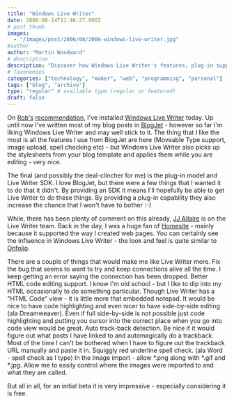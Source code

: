 ```yaml
---
title: "Windows Live Writer"
date: 2006-08-14T11:46:27.000Z
# post thumb
images:
  - "/images/post/2006/08/2006-windows-live-writer.jpg"
#author
author: "Martin Woodward"
# description
description: "Discover how Windows Live Writer's features, plug-in support, and stylesheet integration might just win me over from BlogJet."
# Taxonomies
categories: ["technology", "maker", "web", "programming", "personal"]
tags: ["blog", "archive"]
type: "regular" # available type (regular or featured)
draft: false
---
```

[](http://www.woodwardweb.com/WindowsLiveWriter/WindowsLiveWriter_A58B/live_writer.png) On [Rob's](http://blogs.msdn.com/robcaron) [recommendation](http://blogs.msdn.com/robcaron/archive/2006/08/14/699196.aspx), I've installed [Windows Live Writer](http://windowslivewriter.spaces.live.com/) today.  Up until now I've written most of my blog posts in [BlogJet](http://blogjet.com/) - however so far I'm liking Windows Live Writer and may well stick to it.  The thing that I like the most is all the features I use from BlogJet are here (Moveable Type support, image upload, spell checking etc) - but Windows Live Writer also picks up the stylesheets from your blog template and applies them while you are editing - very nice. 

The final (and possibly the deal-clincher for me) is the plug-in model and Live Writer SDK.  I love BlogJet, but there were a few things that I wanted it to do that it didn't.  By providing an SDK it means I'll hopefully be able to get Live Writer to do these things.  By providing a plug-in capability they also increase the chance that I won't have to bother :-) 

While, there has been plenty of comment on this already, [JJ Allaire](http://flyingupsidedown.wordpress.com/) is on the Live Writer team.  Back in the day, I was a huge fan of [Homesite](http://www.adobe.com/products/homesite/) - mainly because it supported the way I created web pages.  You can certainly see the influence in Windows Live Writer - the look and feel is quite similar to [Onfolio](http://www.onfolio.com/). 

There are a couple of things that would make me like Live Writer more.    Fix the bug that seems to want to try and keep connections alive all the time.  I keep getting an error saying the connection has been dropped. Better HTML code editing support.  I know I'm old school - but I like to dip into my HTML occasionally to do something particular.  Though Live Writer has a "HTML Code" view - it is little more that embedded notepad.  It would be nice to have code highlighting and even nicer to have side-by-side editing (ala Dreamweaver).  Even if full side-by-side is not possible just code highlighting and putting you cursor into the correct place when you go into code view would be great.  Auto track-back detection.  Be nice if it would figure out what posts I have linked to and automagically do a trackback.  Most of the time I can't be bothered when I have to figure out the trackback URL manually and paste it in.  Squiggly red underline spell check.  (ala Word - spell check as I type)  In the Image import - allow *.png along with *.gif and *.jpg.   Allow me to easily control where the images were imported to and what they are called. 

But all in all, for an initial beta it is very impressive - especially considering it is free.